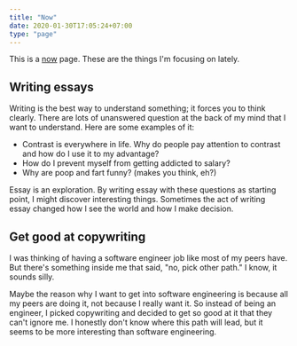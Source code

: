 ```yaml
---
title: "Now"
date: 2020-01-30T17:05:24+07:00
type: "page"
---
```


This is a [now](https://nownownow.com/about) page. These are the things I'm focusing on lately.

## Writing essays
Writing is the best way to understand something; it forces you to think clearly. There are lots of unanswered question at the back of my mind that I want to understand. Here are some examples of it:
- Contrast is everywhere in life. Why do people pay attention to contrast and how do I use it to my advantage?
- How do I prevent myself from getting addicted to salary?
- Why are poop and fart funny? (makes you think, eh?)

Essay is an exploration. By writing essay with these questions as starting point, I might discover interesting things. Sometimes the act of writing essay changed how I see the world and how I make decision.

## Get good at copywriting
I was thinking of having a software engineer job like most of my peers have. But there's something inside me that said, "no, pick other path." I know, it sounds silly.

Maybe the reason why I want to get into software engineering is because all my peers are doing it, not because I really want it. So instead of being an engineer, I picked copywriting and decided to get so good at it that they can't ignore me. I honestly don't know where this path will lead, but it seems to be more interesting than software engineering.
